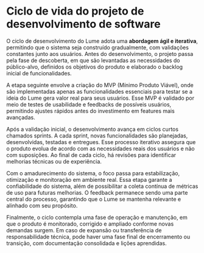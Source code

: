 # Ciclo de vida do projeto de desenvolvimento de software

O ciclo de desenvolvimento do Lume adota uma **abordagem ágil e iterativa**, permitindo que o sistema seja construído gradualmente, com validações constantes junto aos usuários. Antes do desenvolvimento, o projeto passa pela fase de descoberta, em que são levantadas as necessidades do público-alvo, definidos os objetivos do produto e elaborado o backlog inicial de funcionalidades.

A etapa seguinte envolve a criação do MVP (Mínimo Produto Viável), onde são implementadas apenas as funcionalidades essenciais para testar se a ideia do Lume gera valor real para seus usuários. Esse MVP é validado por meio de testes de usabilidade e feedbacks de possíveis usuários, permitindo ajustes rápidos antes do investimento em features mais avançadas.

Após a validação inicial, o desenvolvimento avança em ciclos curtos chamados sprints. A cada sprint, novas funcionalidades são planejadas, desenvolvidas, testadas e entregues. Esse processo iterativo assegura que o produto evolua de acordo com as necessidades reais dos usuários e não com suposições. Ao final de cada ciclo, há revisões para identificar melhorias técnicas ou de experiência.

Com o amadurecimento do sistema, o foco passa para estabilização, otimização e monitoração em ambiente real. Essa etapa garante a confiabilidade do sistema, além de possibilitar a coleta contínua de métricas de uso para futuras melhorias. O feedback permanece sendo uma parte central do processo, garantindo que o Lume se mantenha relevante e alinhado com seu propósito.

Finalmente, o ciclo contempla uma fase de operação e manutenção, em que o produto é monitorado, corrigido e ampliado conforme novas demandas surgem. Em caso de expansão ou transferência de responsabilidade técnica, pode haver uma fase final de encerramento ou transição, com documentação consolidada e lições aprendidas.